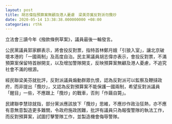 ```yaml
---
layout: post
title: 胡志偉指預算案無顧及港人憂慮　梁美芬冀反對派勿攬炒
date: 2020-05-14 13:38:38.000000000 +08:00
categories: rthk
---
```


立法會三讀今年《撥款條例草案》，議員最後一輪發言。

公民黨議員郭家麒表示，將會投反對票，指特首林鄭月娥「引狼入室」，讓北京破壞本港的「一國兩制」及高度自治。民主黨議員胡志偉亦表示，會投反對票，不滿預算案保留特首辦開支，以及增加警隊開支，反映預算案無顧及港人憂慮，不追究社會不滿的根源。

經民聯梁美芬就批評，反對派議員煽動群眾仇恨，認為反對派可以監察及鞭撻政府，而非提出「攬炒」，又認為反對預算案不能保護一國兩制，希望反對派議員「醒目」一些，不應跟上「攬炒」的戰車，否則「作繭自斃」。

民建聯李慧琼就指，部分黨派應該放下「攬炒」思維，不應炒作政治狂熱，亦不應有意無意製造更多難關，令政府施政困難，批評有議員只為報復警隊的執法工作，而反對預算案，試圖打擊警隊工作，並製造機會侮辱警隊。
